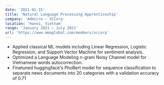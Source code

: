 ```yaml
---
date: '2021-01-15'
title: 'Natural Language Processing Apprenticeship'
company: 'Admicro — VCCorp'
location: 'Hanoi, Vietnam'
range: 'January 2021 — July 2021'
url: 'https://www.mmaglobal.com/members/vccorp'
---
```


- Applied classical ML models including Linear Regression, Logistic Regression, and Support Vector Machine for sentiment analysis.
- Optimized a Language Modeling n-gram Noisy Channel model for Vietnamese words autocorrection.
- Finetuned huggingface's PhoBert model for sequence classification to separate news documents into 20 categories with a validation accuracy of 0.71
